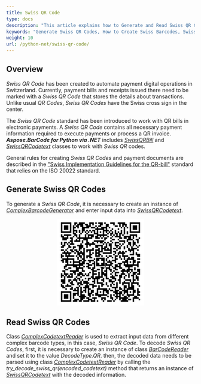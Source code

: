 ```yaml
---
title: Swiss QR Code
type: docs
description: "This article explains how to Generate and Read Swiss QR Codes using Aspose.BarCode for Python via .NET"
keywords: "Generate Swiss QR Codes, How to Create Swiss Barcodes, Swiss QR Code, Aspose.BarCode, Generate Barcode in Python"
weight: 10
url: /python-net/swiss-qr-code/
---
```


## **Overview**
*Swiss QR Code* has been created to automate payment digital operations in Switzerland. Currently, payment bills and receipts issued there need to be marked with a *Swiss QR Code* that stores the details about transactions. Unlike usual *QR Codes*, *Swiss QR Codes* have the Swiss cross sign in the center.  
  
The *Swiss QR Code* standard has been introduced to work with QR bills in electronic payments. A *Swiss QR Code* contains all necessary payment information required to execute payments or process a QR invoice. ***Aspose.BarCode for Python via .NET*** includes [*SwissQRBill*](/barcode/python-net/api-reference/aspose.barcode.complexbarcode/swissqrbill/) and [*SwissQRCodetext*](/barcode/python-net/api-reference/aspose.barcode.complexbarcode/swissqrcodetext) classes to work with *Swiss QR* codes.  
  
General rules for creating *Swiss QR Codes* and payment documents are described in the ["Swiss Implementation Guidelines for the QR-bill"](https://www.paymentstandards.ch/dam/downloads/ig-qr-bill-en.pdf) standard that relies on the ISO 20022 standard.

## **Generate Swiss QR Codes**
To generate a *Swiss QR Code*, it is necessary to create an instance of [*ComplexBarcodeGenerator*](/barcode/python-net/api-reference/aspose.barcode.complexbarcode/complexbarcodegenerator/) and enter input data into [*SwissQRCodetext*](/barcode/python-net/api-reference/aspose.barcode.complexbarcode/swissqrcodetext).  

<p align="center"><img src="swissqrbill.png"></p> 

## **Read Swiss QR Codes**
Class [*ComplexCodetextReader*](/barcode/python-net/api-reference/aspose.barcode.complexbarcode/complexcodetextreader) is used to extract input data from different complex barcode types, in this case, *Swiss QR Code*. To decode *Swiss QR Codes*, first, it is necessary to create an instance of class [*BarCodeReader*](/barcode/python-net/api-reference/aspose.barcode.barcoderecognition/barcodereader) and set it to the value *DecodeType.QR*. then, the decoded data needs to be parsed using class [*ComplexCodetextReader*](/barcode/python-net/api-reference/aspose.barcode.complexbarcode/complexcodetextreader) by calling the *try_decode_swiss_qr(encoded_codetext)* method that returns an instance of [*SwissQRCodetext*](/barcode/python-net/api-reference/aspose.barcode.complexbarcode/swissqrcodetext) with the decoded information.